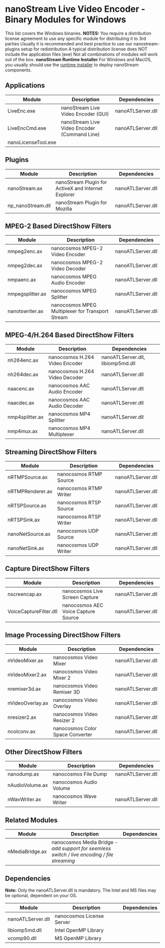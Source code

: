 # nanoStream Live Video Encoder - Binary Modules for Windows
This list covers the Windows binaries.
**NOTES:**
You require a distribution license agreement to use any specific module for distributing it to 3rd parties
Usually it is recommended and best practice to use our nanostream-plugins setup for redistribution
A typical distribution license does NOT include the application files (exe)
Not all combinations of modules will work out of the box.
**nanoStream Runtime Installer**
For Windows and MacOS, you usually should use the [runtime installer][a6957aa7] to deploy nanoStream components.
## Applications
| Module | Description | Dependencies |
|--------|-------------|--------------|
| LiveEnc.exe | nanoStream Live Video Encoder (GUI) | nanoATLServer.dll |
| LiveEncCmd.exe | nanoStream Live Video Encoder (Command Line) | nanoATLServer.dll |
| nanoLicenseTool.exe | | |
## Plugins
| Module | Description | Dependencies |
|--------|-------------|--------------|
| nanoStream.ax | nanoStream Plugin for ActiveX and Internet Explorer | nanoATLServer.dll |
| np_nanoStream.dll | nanoStream Plugin for Mozilla | nanoATLServer.dll |
## MPEG-2 Based DirectShow Filters
| Module | Description | Dependencies |
|--------|-------------|--------------|
| nmpeg2enc.ax | nanocosmos MPEG-2 Video Encoder | nanoATLServer.dll |
| nmpeg2dec.ax | nanocosmos MPEG-2 Video Decoder | nanoATLServer.dll |
| nmpaenc.ax | nanocosmos MPEG Audio Encoder | nanoATLServer.dll |
| nmpegsplitter.ax | nanocosmos MPEG Splitter | nanoATLServer.dll |
| nanotswriter.ax | nanocosmos MPEG Multiplexer for Transport Stream | nanoATLServer.dll |
## MPEG-4/H.264 Based DirectShow Filters
| Module | Description | Dependencies |
|--------|-------------|--------------|
| nh264enc.ax | nanocosmos H.264 Video Encoder | nanoATLServer.dll, libiomp5md.dll |
| nh264dec.ax | nanocosmos H.264 Video Decoder | nanoATLServer.dll |
| naacenc.ax | nanocosmos AAC Audio Encoder | nanoATLServer.dll |
| naacdec.ax | nanocosmos AAC Audio Decoder | nanoATLServer.dll |
| nmp4splitter.ax | nanocosmos MP4 Splitter | nanoATLServer.dll |
| nmp4mux.ax | nanocosmos MP4 Multiplexer | nanoATLServer.dll |
## Streaming DirectShow Filters
| Module | Description | Dependencies |
|--------|-------------|--------------|
| nRTMPSource.ax | nanocosmos RTMP Source | nanoATLServer.dll |
| nRTMPRenderer.ax | nanocosmos RTMP Writer | nanoATLServer.dll |
| nRTSPSource.ax | nanocosmos RTSP Source | nanoATLServer.dll |
| nRTSPSink.ax | nanocosmos RTSP Writer | nanoATLServer.dll |
| nanoNetSource.ax | nanocosmos UDP Source | nanoATLServer.dll |
| nanoNetSink.ax | nanocosmos UDP Writer | nanoATLServer.dll |
## Capture DirectShow Filters
| Module | Description | Dependencies |
|--------|-------------|--------------|
| nscreencap.ax | nanocosmos Live Screen Capture | nanoATLServer.dll |
| VoiceCaptureFilter.dll | nanocosmos AEC Voice Capture Source | nanoATLServer.dll |
## Image Processing DirectShow Filters
| Module | Description | Dependencies |
|--------|-------------|--------------|
| nVideoMixer.ax | nanocosmos Video Mixer | nanoATLServer.dll |
| nVideoMixer2.ax | nanocosmos Video Mixer 2 | nanoATLServer.dll |
| nremixer3d.ax | nanocosmos Video Remixer 3D | nanoATLServer.dll |
| nVideoOverlay.ax | nanocosmos Video Overlay | nanoATLServer.dll |
| nresizer2.ax | nanocosmos Video Resizer 2 | nanoATLServer.dll |
| ncolconv.ax | nanocosmos Color Space Converter | nanoATLServer.dll |
## Other DirectShow Filters
| Module | Description | Dependencies |
|--------|-------------|--------------|
| nanodump.ax | nanocosmos File Dump | nanoATLServer.dll |
| nAudioVolume.ax | nanocosmos Audio Volume | |
| nWavWriter.ax | nanocosmos Wave Writer | nanoATLServer.dll |
## Related Modules
| Module | Description | Dependencies |
|--------|-------------|--------------|
| nMediaBridge.ax | nanocosmos Media Bridge - *add support for seemless switch / live encoding / file streaming* | |
## Dependencies
**Note:** Only the nanoATLServer.dll is mandatory. The Intel and MS files may be optional, dependent on your OS.

| Module | Description | Dependencies |
|--------|-------------|--------------|
| nanoATLServer.dll | nanocosmos License Server | |
| libiomp5md.dll | Intel OpenMP Library | |
| vcomp90.dll | MS OpenMP Library | |

  [a6957aa7]: http://nanocosmos.de/get/nanostream "http://nanocosmos.de/get/nanostream"

